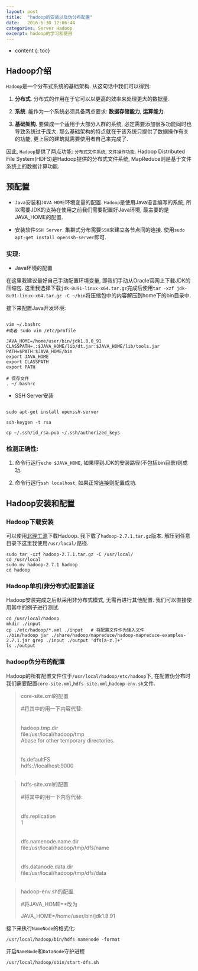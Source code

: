 ```yaml
---
layout: post
title:  "hadoop的安装以及伪分布配置"
date:   2016-6-30 12:06:44
categories: Server Hadoop
excerpt: hadoop的学习和使用
---
```


* content
{: toc}

## Hadoop介绍

`Hadoop`是一个分布式系统的基础架构. 从这句话中我们可以得到:

1. **分布式**. 分布式的作用在于它可以以更高的效率来处理更大的数据量.

2. **系统**. 能作为一个系统必须具备两点要求: **数据存储能力**, **运算能力**.

3. **基础架构**. 要做成一个适用于大部分人群的系统, 必定需要添加很多功能同时也导致系统过于庞大. 那么基础架构的特点就在于该系统只提供了数据操作有关的功能, 更上层的建筑就需要使用者自己来完成了.

因此, `Hadoop`提供了两点功能: `分布式文件系统`, `文件操作功能`. Hadoop Distributed File System(HDFS)是Hadoop提供的分布式文件系统, MapReduce则是基于文件系统上的数据计算功能.

## 预配置

* `Java`安装和`JAVA_HOME`环境变量的配置. `Hadoop`是使用Java语言编写的系统, 所以需要JDK的支持在使用之前我们需要配置好Java环境, 最主要的是JAVA_HOME的配置.

* 安装软件`SSH Server`. 集群式分布需要`SSH`来建立各节点间的连接. 使用`sudo apt-get install openssh-server`即可.

### 实现:

* Java环境的配置

在这里我建议最好自己手动配置环境变量, 即我们手动从Oracle官网上下载JDK的压缩包. 这里我选择下载`jdk-8u91-linux-x64.tar.gz`完成后使用`tar -xzf jdk-8u91-linux-x64.tar.gz -C ~/bin`将压缩包中的内容解压到home下的bin目录中.

接下来配置Java开发环境:

``` shell

vim ~/.bashrc
#或者 sudo vim /etc/profile

JAVA_HOME=/home/user/bin/jdk1.8.0_91
CLASSPATH=.:$JAVA_HOME/lib/dt.jar:$JAVA_HOME/lib/tools.jar
PATH=$PATH:$JAVA_HOME/bin
export JAVA_HOME
export CLASSPATH
export PATH

# 保存文件
. ~/.bashrc

```

* SSH Server安装

``` shell

sudo apt-get install openssh-server

ssh-keygen -t rsa

cp ~/.ssh/id_rsa.pub ~/.ssh/authorized_keys

```

### 检测正确性:

1. 命令行运行`echo $JAVA_HOME`, 如果得到JDK的安装路径(不包括bin目录)则成功.

2. 命令行运行`ssh localhost`, 如果正常连接则配置成功.

## Hadoop安装和配置

### Hadoop下载安装

可以使用[北理工源](http://mirror.bit.edu.cn/apache/hadoop/common/)下载Hadoop. 我下载了`hadoop-2.7.1.tar.gz`版本. 解压到任意目录下这里我使用`/usr/local/`路径.

``` shell
sudo tar -xzf hadoop-2.7.1.tar.gz -C /usr/local/
cd /usr/local
sudo mv hadoop-2.7.1 hadoop
cd hadoop
```

### Hadoop单机(非分布式)配置验证

Hadoop安装完成之后默采用非分布式模式, 无需再进行其他配置. 我们可以直接使用其中的例子进行测试.

``` shell
cd /usr/local/hadoop
mkdir ./input
cp ./etc/hadoop/*.xml ./input   # 将配置文件作为输入文件
./bin/hadoop jar ./share/hadoop/mapreduce/hadoop-mapreduce-examples-2.7.1.jar grep ./input ./output 'dfs[a-z.]+'
ls ./output
```

### hadoop伪分布的配置

Hadoop的所有配置文件位于`/usr/local/hadoop/etc/hadoop`下, 在配置伪分布时我们需要配置`core-site.xml`,`hdfs-site.xml`,`hadoop-env.sh`文件.

> core-site.xml的配置
> 
> #将其中的<configuration></configuration>用一下内容代替:  
> <configuration>  
>         <property>  
>              <name>hadoop.tmp.dir</name>  
>              <value>file:/usr/local/hadoop/tmp</value>  
>              <description>Abase for other temporary directories.</description>  
>         </property>  
>         <property>  
>              <name>fs.defaultFS</name>  
>              <value>hdfs://localhost:9000</value>  
>         </property>  
> </configuration>  

> hdfs-site.xml的配置  
> 
> #将其中的<configuration></configuration>用一下内容代替:   
> <configuration>  
>         <property>  
>              <name>dfs.replication</name>  
>              <value>1</value>  
>         </property>  
>         <property>  
>              <name>dfs.namenode.name.dir</name>  
>              <value>file:/usr/local/hadoop/tmp/dfs/name</value>  
>         </property>  
>         <property>  
>              <name>dfs.datanode.data.dir</name>  
>              <value>file:/usr/local/hadoop/tmp/dfs/data</value>  
>         </property>    
> </configuration>  

> hadoop-env.sh的配置  
> 
> #将JAVA_HOME=*改为  
>
> JAVA_HOME=/home/user/bin/jdk1.8.91  

接下来执行`NameNode`的格式化:

``` shell
/usr/local/hadoop/bin/hdfs namenode -format
```

开启`NameNode`和`DataNode`守护进程

``` shell
/usr/local/hadoop/sbin/start-dfs.sh
```